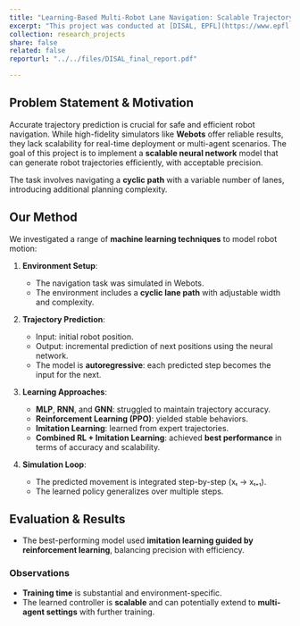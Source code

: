 ```yaml
---
title: "Learning-Based Multi-Robot Lane Navigation: Scalable Trajectory Prediction using Neural Networks"
excerpt: "This project was conducted at [DISAL, EPFL](https://www.epfl.ch/labs/disal/). We explore trajectory generation for multi-robot navigation using neural networks. We propose a scalable alternative to Webots simulation by training models using graph neural network, reinforcement and imitation learning. The final approach produces accurate trajectories in a lane-based environment, balancing precision and efficiency in robotic control."
collection: research_projects
share: false
related: false
reporturl: "../../files/DISAL_final_report.pdf"

---
```


## Problem Statement & Motivation

Accurate trajectory prediction is crucial for safe and efficient robot navigation. While high-fidelity simulators like **Webots** offer reliable results, they lack scalability for real-time deployment or multi-agent scenarios. The goal of this project is to implement a **scalable neural network** model that can generate robot trajectories efficiently, with acceptable precision.

The task involves navigating a **cyclic path** with a variable number of lanes, introducing additional planning complexity.

## Our Method

We investigated a range of **machine learning techniques** to model robot motion:

1. **Environment Setup**:
   - The navigation task was simulated in Webots.
   - The environment includes a **cyclic lane path** with adjustable width and complexity.

2. **Trajectory Prediction**:
   - Input: initial robot position.
   - Output: incremental prediction of next positions using the neural network.
   - The model is **autoregressive**: each predicted step becomes the input for the next.

3. **Learning Approaches**:
   - **MLP**, **RNN**, and **GNN**: struggled to maintain trajectory accuracy.
   - **Reinforcement Learning (PPO)**: yielded stable behaviors.
   - **Imitation Learning**: learned from expert trajectories.
   - **Combined RL + Imitation Learning**: achieved **best performance** in terms of accuracy and scalability.

4. **Simulation Loop**:
   - The predicted movement is integrated step-by-step (xₜ → xₜ₊₁).
   - The learned policy generalizes over multiple steps.

## Evaluation & Results
- The best-performing model used **imitation learning guided by reinforcement learning**, balancing precision with efficiency.

### Observations

- **Training time** is substantial and environment-specific.
- The learned controller is **scalable** and can potentially extend to **multi-agent settings** with further training.

